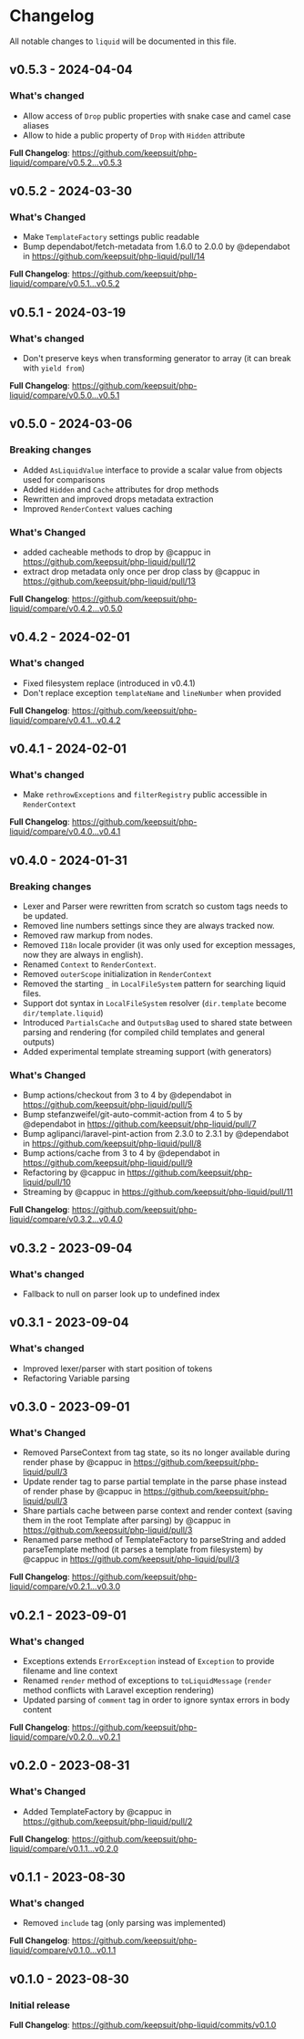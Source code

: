 # Changelog

All notable changes to `liquid` will be documented in this file.

## v0.5.3 - 2024-04-04

### What's changed

- Allow access of `Drop` public properties with snake case and camel case aliases
- Allow to hide a public property of `Drop` with `Hidden` attribute

**Full Changelog**: https://github.com/keepsuit/php-liquid/compare/v0.5.2...v0.5.3

## v0.5.2 - 2024-03-30

### What's Changed

* Make `TemplateFactory` settings public readable
* Bump dependabot/fetch-metadata from 1.6.0 to 2.0.0 by @dependabot in https://github.com/keepsuit/php-liquid/pull/14

**Full Changelog**: https://github.com/keepsuit/php-liquid/compare/v0.5.1...v0.5.2

## v0.5.1 - 2024-03-19

### What's changed

* Don't preserve keys when transforming generator to array (it can break with `yield from`)

**Full Changelog**: https://github.com/keepsuit/php-liquid/compare/v0.5.0...v0.5.1

## v0.5.0 - 2024-03-06

### Breaking changes

* Added `AsLiquidValue` interface to provide a scalar value from objects used for comparisons
* Added `Hidden` and `Cache` attributes for drop methods
* Rewritten and improved drops metadata extraction
* Improved `RenderContext` values caching

### What's Changed

* added cacheable methods to drop by @cappuc in https://github.com/keepsuit/php-liquid/pull/12
* extract drop metadata only once per drop class by @cappuc in https://github.com/keepsuit/php-liquid/pull/13

**Full Changelog**: https://github.com/keepsuit/php-liquid/compare/v0.4.2...v0.5.0

## v0.4.2 - 2024-02-01

### What's changed

* Fixed filesystem replace (introduced in v0.4.1)
* Don't replace exception `templateName` and `lineNumber` when provided

**Full Changelog**: https://github.com/keepsuit/php-liquid/compare/v0.4.1...v0.4.2

## v0.4.1 - 2024-02-01

### What's changed

* Make `rethrowExceptions` and `filterRegistry` public accessible in `RenderContext`

**Full Changelog**: https://github.com/keepsuit/php-liquid/compare/v0.4.0...v0.4.1

## v0.4.0 - 2024-01-31

### Breaking changes

* Lexer and Parser were rewritten from scratch so custom tags needs to be updated.
* Removed line numbers settings since they are always tracked now.
* Removed raw markup from nodes.
* Removed `I18n` locale provider (it was only used for exception messages, now they are always in english).
* Renamed `Context` to `RenderContext`.
* Removed `outerScope` initialization in `RenderContext`
* Removed the starting `_` in `LocalFileSystem` pattern for searching liquid files.
* Support dot syntax in `LocalFileSystem` resolver (`dir.template` become `dir/template.liquid`)
* Introduced `PartialsCache` and `OutputsBag` used to shared state between parsing and rendering (for compiled child templates and general outputs)
* Added experimental template streaming support (with generators)

### What's Changed

* Bump actions/checkout from 3 to 4 by @dependabot in https://github.com/keepsuit/php-liquid/pull/5
* Bump stefanzweifel/git-auto-commit-action from 4 to 5 by @dependabot in https://github.com/keepsuit/php-liquid/pull/7
* Bump aglipanci/laravel-pint-action from 2.3.0 to 2.3.1 by @dependabot in https://github.com/keepsuit/php-liquid/pull/8
* Bump actions/cache from 3 to 4 by @dependabot in https://github.com/keepsuit/php-liquid/pull/9
* Refactoring by @cappuc in https://github.com/keepsuit/php-liquid/pull/10
* Streaming by @cappuc in https://github.com/keepsuit/php-liquid/pull/11

**Full Changelog**: https://github.com/keepsuit/php-liquid/compare/v0.3.2...v0.4.0

## v0.3.2 - 2023-09-04

### What's changed

- Fallback to null on parser look up to undefined index

## v0.3.1 - 2023-09-04

### What's changed

- Improved lexer/parser with start position of tokens
- Refactoring Variable parsing

## v0.3.0 - 2023-09-01

### What's Changed

- Removed ParseContext from tag state, so its no longer available during render phase by @cappuc in https://github.com/keepsuit/php-liquid/pull/3
- Update render tag to parse partial template in the parse phase instead of render phase by @cappuc in https://github.com/keepsuit/php-liquid/pull/3
- Share partials cache between parse context and render context (saving them in the root Template after parsing) by @cappuc in https://github.com/keepsuit/php-liquid/pull/3
- Renamed parse method of TemplateFactory to parseString and added parseTemplate method (it parses a template from filesystem) by @cappuc in https://github.com/keepsuit/php-liquid/pull/3

**Full Changelog**: https://github.com/keepsuit/php-liquid/compare/v0.2.1...v0.3.0

## v0.2.1 - 2023-09-01

### What's changed

- Exceptions extends `ErrorException` instead of `Exception` to provide filename and line context
- Renamed `render` method of exceptions to `toLiquidMessage` (`render` method conflicts with Laravel exception rendering)
- Updated parsing of `comment` tag in order to ignore syntax errors in body content

**Full Changelog**: https://github.com/keepsuit/php-liquid/compare/v0.2.0...v0.2.1

## v0.2.0 - 2023-08-31

### What's Changed

- Added TemplateFactory by @cappuc in https://github.com/keepsuit/php-liquid/pull/2

**Full Changelog**: https://github.com/keepsuit/php-liquid/compare/v0.1.1...v0.2.0

## v0.1.1 - 2023-08-30

### What's changed

- Removed `include` tag (only parsing was implemented)

**Full Changelog**: https://github.com/keepsuit/php-liquid/compare/v0.1.0...v0.1.1

## v0.1.0 - 2023-08-30

### Initial release

**Full Changelog**: https://github.com/keepsuit/php-liquid/commits/v0.1.0
